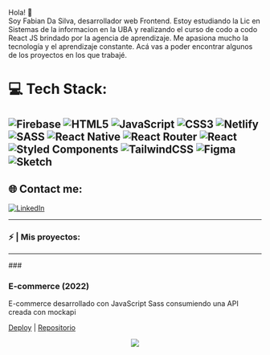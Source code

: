 
Hola! 👋<br>Soy Fabian Da Silva, desarrollador web Frontend. Estoy estudiando la Lic en Sistemas de la informacion en la UBA y realizando el curso de codo a codo React JS brindado por la agencia de aprendizaje. Me apasiona mucho la tecnología y el aprendizaje constante. Acá vas a poder encontrar algunos de los proyectos en los que trabajé.

# 💻 Tech Stack:
![Firebase](https://img.shields.io/badge/firebase-%23039BE5.svg?style=for-the-badge&logo=firebase) ![HTML5](https://img.shields.io/badge/html5-%23E34F26.svg?style=for-the-badge&logo=html5&logoColor=white) ![JavaScript](https://img.shields.io/badge/javascript-%23323330.svg?style=for-the-badge&logo=javascript&logoColor=%23F7DF1E) ![CSS3](https://img.shields.io/badge/css3-%231572B6.svg?style=for-the-badge&logo=css3&logoColor=white) ![Netlify](https://img.shields.io/badge/netlify-%23000000.svg?style=for-the-badge&logo=netlify&logoColor=#00C7B7) ![SASS](https://img.shields.io/badge/SASS-hotpink.svg?style=for-the-badge&logo=SASS&logoColor=white) ![React Native](https://img.shields.io/badge/react_native-%2320232a.svg?style=for-the-badge&logo=react&logoColor=%2361DAFB) ![React Router](https://img.shields.io/badge/React_Router-CA4245?style=for-the-badge&logo=react-router&logoColor=white) ![React](https://img.shields.io/badge/react-%2320232a.svg?style=for-the-badge&logo=react&logoColor=%2361DAFB) ![Styled Components](https://img.shields.io/badge/styled--components-DB7093?style=for-the-badge&logo=styled-components&logoColor=white) ![TailwindCSS](https://img.shields.io/badge/tailwindcss-%2338B2AC.svg?style=for-the-badge&logo=tailwind-css&logoColor=white) 	![Figma](https://img.shields.io/badge/figma-%23F24E1E.svg?style=for-the-badge&logo=figma&logoColor=white) ![Sketch](https://img.shields.io/badge/Sketch-FFB387?style=for-the-badge&logo=sketch&logoColor=black)
---
## 🌐 Contact me:
[![LinkedIn](https://img.shields.io/badge/LinkedIn-%230077B5.svg?logo=linkedin&logoColor=white)](https://linkedin.com/in/https://www.linkedin.com/in/fabiandasilva/) 


<hr>

### ⚡ | Mis proyectos:
<hr>
###  <h3>E-commerce (2022)</h3>
<p>E-commerce desarrollado con JavaScript Sass consumiendo una API creada con mockapi</p>

[Deploy](https://batuk.netlify.app/) | [Repositorio](https://github.com/fabiandasilva/ecommerce-app)

<p align="center"><img src="https://res.cloudinary.com/dew1za4wz/image/upload/v1666987743/plants/screen_orbyhg.png" margin="auto"></p>
